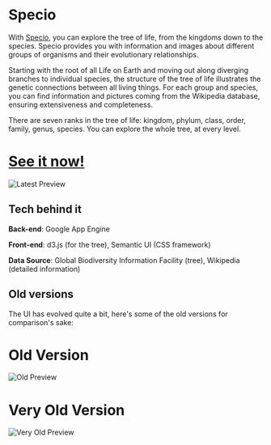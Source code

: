 Specio
===========

With [Specio](http://www.species-explorer.appspot.com/), you can explore the tree of life, from the kingdoms down to the species. Specio provides you with information and images about different groups of organisms and their evolutionary relationships.

Starting with the root of all Life on Earth and moving out along diverging branches to individual species, the structure of the tree of life illustrates the genetic connections between all living things. For each group and species, you can find information and pictures coming from the Wikipedia database, ensuring extensiveness and completeness. 

There are seven ranks in the tree of life: kingdom, phylum, class, order, family, genus, species. You can explore the whole tree, at every level. 

# [See it now!](http://www.species-explorer.appspot.com/)

![Latest Preview](https://raw.githubusercontent.com/harokb/SpeciesTree/master/newestpreview.png)

## Tech behind it

**Back-end**: Google App Engine

**Front-end**: d3.js (for the tree), Semantic UI (CSS framework)

**Data Source**: Global Biodiversity Information Facility (tree), Wikipedia (detailed information)

## Old versions

The UI has evolved quite a bit, here's some of the old versions for comparison's sake:

Old Version
==============

![Old Preview](https://raw.githubusercontent.com/harokb/SpeciesTree/master/newpreview.png)



Very Old Version
==============

![Very Old Preview](https://raw.githubusercontent.com/harokb/SpeciesTree/master/preview.png)
